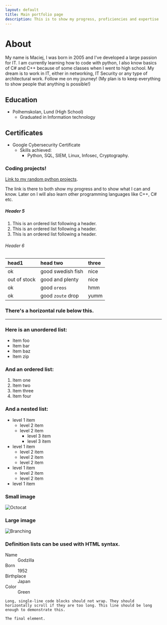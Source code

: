```yaml
---
layout: default
title: Main portfolio page
description: This is to show my progress, proficiencies and expertise
---
```



# About

My name is Maciej, I was born in 2005 and I've developed a large passion for IT. I am currently learning how to code with python, I also know basics of C# and C++ because of some classes when I went to high school. My dream is to work in IT, either in networking, IT Security or any type of architectural work. Follow me on my journey! (My plan is to keep everything to show people that anything is possible!)

## Education

- Polhemskolan, Lund (High School)
  - Graduated in Information technology

## Certificates

- Google Cybersecurity Certificate
  - Skills achieved:
    - Python, SQL, SIEM, Linux, Infosec, Cryptography.

### Coding projects!

[Link to my random python projects](./python.md).

The link is there to both show my progress and to show what I can and know. Later on I will also learn other programming languages like C++, C# etc.

##### Header 5

1.  This is an ordered list following a header.
2.  This is an ordered list following a header.
3.  This is an ordered list following a header.

###### Header 6

| head1        | head two          | three |
|:-------------|:------------------|:------|
| ok           | good swedish fish | nice  |
| out of stock | good and plenty   | nice  |
| ok           | good `oreos`      | hmm   |
| ok           | good `zoute` drop | yumm  |

### There's a horizontal rule below this.

* * *

### Here is an unordered list:

*   Item foo
*   Item bar
*   Item baz
*   Item zip

### And an ordered list:

1.  Item one
1.  Item two
1.  Item three
1.  Item four

### And a nested list:

- level 1 item
  - level 2 item
  - level 2 item
    - level 3 item
    - level 3 item
- level 1 item
  - level 2 item
  - level 2 item
  - level 2 item
- level 1 item
  - level 2 item
  - level 2 item
- level 1 item

### Small image

![Octocat](https://github.githubassets.com/images/icons/emoji/octocat.png)

### Large image

![Branching](https://guides.github.com/activities/hello-world/branching.png)


### Definition lists can be used with HTML syntax.

<dl>
<dt>Name</dt>
<dd>Godzilla</dd>
<dt>Born</dt>
<dd>1952</dd>
<dt>Birthplace</dt>
<dd>Japan</dd>
<dt>Color</dt>
<dd>Green</dd>
</dl>

```
Long, single-line code blocks should not wrap. They should horizontally scroll if they are too long. This line should be long enough to demonstrate this.
```

```
The final element.
```
